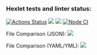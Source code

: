 ### Hexlet tests and linter status:
[![Actions Status](https://github.com/Milkovich2266/frontend-project-46/actions/workflows/hexlet-check.yml/badge.svg)](https://github.com/Milkovich2266/frontend-project-46/actions)
<a href="https://codeclimate.com/github/Milkovich2266/frontend-project-46/maintainability"><img src="https://api.codeclimate.com/v1/badges/a9f5a13211d098ccac9d/maintainability" /></a>
<a href="https://codeclimate.com/github/Milkovich2266/frontend-project-46/test_coverage"><img src="https://api.codeclimate.com/v1/badges/a9f5a13211d098ccac9d/test_coverage" /></a>
[![Node CI](https://github.com/Milkovich2266/frontend-project-46/actions/workflows/nodejs.yml/badge.svg)](https://github.com/Milkovich2266/frontend-project-46/actions)

File Comparison (JSON):
<a href="https://asciinema.org/a/W9EOiPVWkCdZaghM05UkMarul" target="_blank"><img src="https://asciinema.org/a/W9EOiPVWkCdZaghM05UkMarul.svg" /></a>

File Comparison (YAML/YML):
<a href="https://asciinema.org/a/d0TOVorQTUX4bq40bAJ8LJVwu" target="_blank"><img src="https://asciinema.org/a/d0TOVorQTUX4bq40bAJ8LJVwu.svg" /></a>
